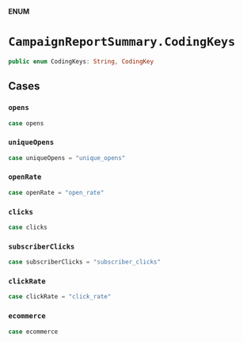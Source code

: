 **ENUM**

# `CampaignReportSummary.CodingKeys`

```swift
public enum CodingKeys: String, CodingKey
```

## Cases
### `opens`

```swift
case opens
```

### `uniqueOpens`

```swift
case uniqueOpens = "unique_opens"
```

### `openRate`

```swift
case openRate = "open_rate"
```

### `clicks`

```swift
case clicks
```

### `subscriberClicks`

```swift
case subscriberClicks = "subscriber_clicks"
```

### `clickRate`

```swift
case clickRate = "click_rate"
```

### `ecommerce`

```swift
case ecommerce
```
